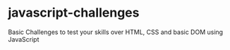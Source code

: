 # javascript-challenges
Basic Challenges to test your skills over HTML, CSS and basic DOM using JavaScript
